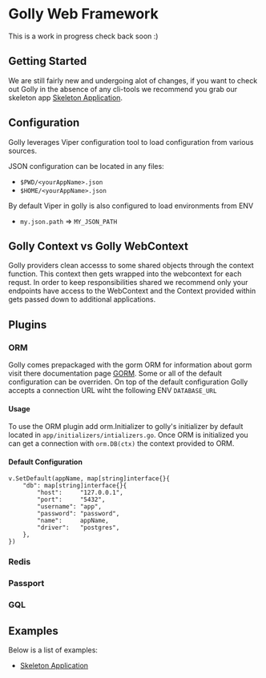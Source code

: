 # Golly Web Framework

This is a work in progress check back soon :)

## Getting Started

We are still fairly new and undergoing alot of changes, if you want to check out Golly in the absence of any cli-tools
we recommend you grab our skeleton app [Skeleton Application](https://github.com/slimloans/golly-skeleton). 

## Configuration

Golly leverages Viper configuration tool to load configuration from various sources. 

JSON configuration can be located in any files:
- `$PWD/<yourAppName>.json`
- `$HOME/<yourAppName>.json`

By default Viper in golly is also configured to load environments from ENV

- `my.json.path` => `MY_JSON_PATH`

## Golly Context vs Golly WebContext
Golly providers clean accesss to some shared objects through the context function. This context then gets wrapped into the webcontext for each requst. In order to keep responsibilities shared we recommend only your endpoints have access to the WebContext and the Context provided within gets passed down to additional applications.

## Plugins

### ORM
Golly comes prepackaged with the gorm ORM for information about gorm visit there documentation page
[GORM](https://gorm.io). Some or all of the default configuration can be overriden. On top of the default configuration Golly accepts a connection URL wiht the following ENV `DATABASE_URL` 

#### Usage
To use the ORM plugin add orm.Initializer to golly's initializer by default located in `app/initializers/intializers.go`. Once ORM is initialized you can get a connection with `orm.DB(ctx)` the context provided to ORM.

#### Default Configuration

	v.SetDefault(appName, map[string]interface{}{
		"db": map[string]interface{}{
			"host":     "127.0.0.1",
			"port":     "5432",
			"username": "app",
			"password": "password",
			"name":     appName,
			"driver":   "postgres",
		},
	})

### Redis

### Passport

### GQL

## Examples
Below is a list of examples:
- [Skeleton Application](https://github.com/slimloans/golly-skeleton)


